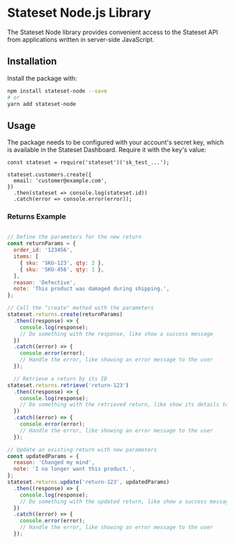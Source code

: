 # Stateset Node.js Library

The Stateset Node library provides convenient access to the Stateset API from applications written in server-side JavaScript.

## Installation

Install the package with:

```sh
npm install stateset-node --save
# or
yarn add stateset-node
```

## Usage
The package needs to be configured with your account's secret key, which is available in the Stateset Dashboard. Require it with the key's value:


```
const stateset = require('stateset')('sk_test_...');

stateset.customers.create({
  email: 'customer@example.com',
})
  .then(stateset => console.log(stateset.id))
  .catch(error => console.error(error));

```

### Returns Example

```javascript

// Define the parameters for the new return
const returnParams = {
  order_id: '123456',
  items: [
    { sku: 'SKU-123', qty: 2 },
    { sku: 'SKU-456', qty: 1 },
  ],
  reason: 'Defective',
  note: 'This product was damaged during shipping.',
};

// Call the "create" method with the parameters
stateset.returns.create(returnParams)
  .then((response) => {
    console.log(response);
    // Do something with the response, like show a success message
  })
  .catch((error) => {
    console.error(error);
    // Handle the error, like showing an error message to the user
  });

  // Retrieve a return by its ID
stateset.returns.retrieve('return-123')
  .then((response) => {
    console.log(response);
    // Do something with the retrieved return, like show its details to the user
  })
  .catch((error) => {
    console.error(error);
    // Handle the error, like showing an error message to the user
  });

// Update an existing return with new parameters
const updatedParams = {
  reason: 'Changed my mind',
  note: 'I no longer want this product.',
};
stateset.returns.update('return-123', updatedParams)
  .then((response) => {
    console.log(response);
    // Do something with the updated return, like show a success message
  })
  .catch((error) => {
    console.error(error);
    // Handle the error, like showing an error message to the user
  });

  ```


